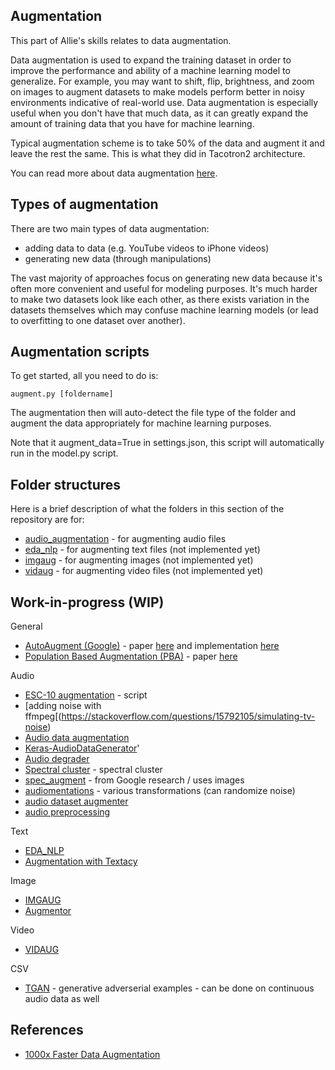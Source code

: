 ## Augmentation 

This part of Allie's skills relates to data augmentation.

Data augmentation is used to expand the training dataset in order to improve the performance and ability of a machine learning model to generalize. For example, you may want to shift, flip, brightness, and zoom on images to augment datasets to make models perform better in noisy environments indicative of real-world use. Data augmentation is especially useful when you don't have that much data, as it can greatly expand the amount of training data that you have for machine learning. 

Typical augmentation scheme is to take 50% of the data and augment it and leave the rest the same. This is what they did in Tacotron2 architecture. 

You can read more about data augmentation [here](https://towardsdatascience.com/1000x-faster-data-augmentation-b91bafee896c).

## Types of augmentation

There are two main types of data augmentation:

* adding data to data (e.g. YouTube videos to iPhone videos) 
* generating new data (through manipulations) 

The vast majority of approaches focus on generating new data because it's often more convenient and useful for modeling purposes. It's much harder to make two datasets look like each other, as there exists variation in the datasets themselves which may confuse machine learning models (or lead to overfitting to one dataset over another). 

## Augmentation scripts 

To get started, all you need to do is:
```
augment.py [foldername]
```

The augmentation then will auto-detect the file type of the folder and augment the data appropriately for machine learning purposes.

Note that it augment_data=True in settings.json, this script will automatically run in the model.py script.

## Folder structures 

Here is a brief description of what the folders in this section of the repository are for:

- [audio_augmentation](https://github.com/jim-schwoebel/audio_augmentation/tree/a1b7838063684f451fbbacfc23311bbf8ca38897) - for augmenting audio files
- [eda_nlp]() - for augmenting text files (not implemented yet)
- [imgaug]() - for augmenting images (not implemented yet)
- [vidaug]() - for augmenting video files (not implemented yet)

## Work-in-progress (WIP)
General 
* [AutoAugment (Google)](https://github.com/tensorflow/models/tree/master/research/autoaugment) - paper [here](https://arxiv.org/abs/1805.09501) and implementation [here](https://github.com/DeepVoltaire/AutoAugment)
* [Population Based Augmentation (PBA)](https://github.com/arcelien/pba) - paper [here](https://arxiv.org/abs/1711.09846)

Audio 
* [ESC-10 augmentation](https://github.com/JasonZhang156/Sound-Recognition-Tutorial/blob/master/data_augmentation.py) - script
* [adding noise with ffmpeg[(https://stackoverflow.com/questions/15792105/simulating-tv-noise)
* [Audio data augmentation](https://github.com/sid0710/audio_data_augmentation)
* [Keras-AudioDataGenerator](https://github.com/AhmedImtiazPrio/Keras-AudioDataGenerator)'
* [Audio degrader](https://github.com/emilio-molina/audio_degrader)
* [Spectral cluster](https://github.com/wq2012/SpectralCluster) - spectral cluster 
* [spec_augment](https://github.com/zcaceres/spec_augment) - from Google research / uses images 
* [audiomentations](https://github.com/iver56/audiomentations) - various transformations (can randomize noise)
* [audio dataset augmenter](https://github.com/kleydon/Audio-Dataset-Augmenter)
* [audio preprocessing](https://github.com/dedkoster/audio_preproccesing)

Text
* [EDA_NLP]()
* [Augmentation with Textacy](https://chartbeat-labs.github.io/textacy/build/html/api_reference/augmentation.html)

Image 
* [IMGAUG]()
* [Augmentor](https://github.com/mdbloice/Augmentor)

Video
* [VIDAUG]()

CSV 
* [TGAN](https://github.com/sdv-dev/TGAN) - generative adverserial examples - can be done on continuous audio data as well

## References
* [1000x Faster Data Augmentation](https://towardsdatascience.com/1000x-faster-data-augmentation-b91bafee896c)

